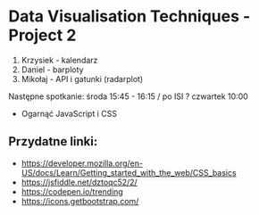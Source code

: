 # Data Visualisation Techniques - Project 2

1. Krzysiek - kalendarz
2. Daniel - barploty
3. Mikołaj - API i gatunki (radarplot)

Następne spotkanie: środa 15:45 - 16:15 / po ISI ?
                    czwartek 10:00

* Ogarnąć JavaScript i CSS

## Przydatne linki:
* https://developer.mozilla.org/en-US/docs/Learn/Getting_started_with_the_web/CSS_basics
* https://jsfiddle.net/dztoqc52/2/
* https://codepen.io/trending
* https://icons.getbootstrap.com/
